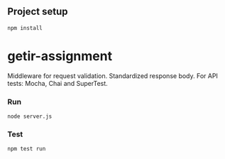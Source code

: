 ## Project setup
```
npm install
```
# getir-assignment

Middleware for request validation.
Standardized response body.
For API tests: Mocha, Chai and SuperTest.

### Run
```
node server.js
```

### Test

```
npm test run
```
